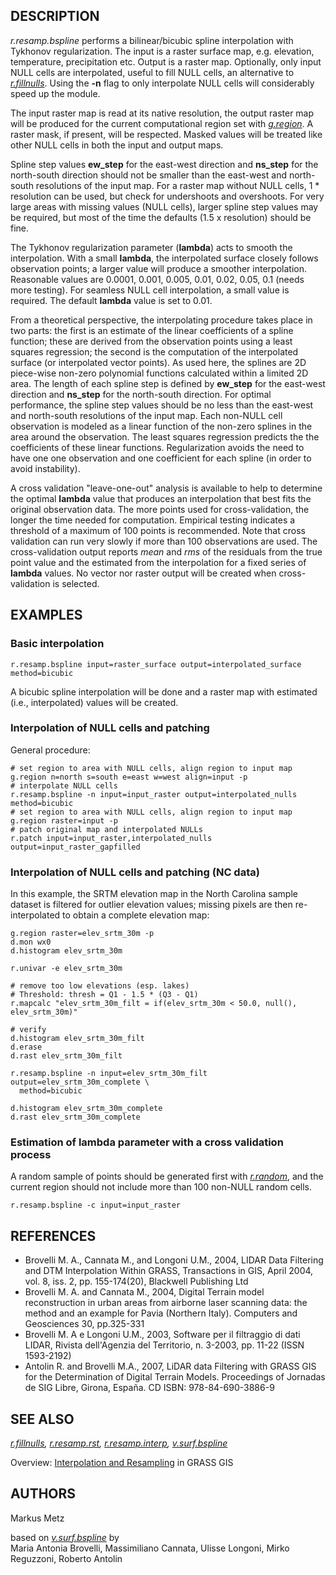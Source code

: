 ## DESCRIPTION

*r.resamp.bspline* performs a bilinear/bicubic spline interpolation with
Tykhonov regularization. The input is a raster surface map, e.g.
elevation, temperature, precipitation etc. Output is a raster map.
Optionally, only input NULL cells are interpolated, useful to fill NULL
cells, an alternative to *[r.fillnulls](r.fillnulls.md)*. Using the
**-n** flag to only interpolate NULL cells will considerably speed up
the module.

The input raster map is read at its native resolution, the output raster
map will be produced for the current computational region set with
*[g.region](g.region.md)*. A raster mask, if present, will be respected.
Masked values will be treated like other NULL cells in both the input
and output maps.

Spline step values **ew_step** for the east-west direction and
**ns_step** for the north-south direction should not be smaller than the
east-west and north-south resolutions of the input map. For a raster map
without NULL cells, 1 \* resolution can be used, but check for
undershoots and overshoots. For very large areas with missing values
(NULL cells), larger spline step values may be required, but most of the
time the defaults (1.5 x resolution) should be fine.

The Tykhonov regularization parameter (**lambda**) acts to smooth the
interpolation. With a small **lambda**, the interpolated surface closely
follows observation points; a larger value will produce a smoother
interpolation. Reasonable values are 0.0001, 0.001, 0.005, 0.01, 0.02,
0.05, 0.1 (needs more testing). For seamless NULL cell interpolation, a
small value is required. The default **lambda** value is set to 0.01.

From a theoretical perspective, the interpolating procedure takes place
in two parts: the first is an estimate of the linear coefficients of a
spline function; these are derived from the observation points using a
least squares regression; the second is the computation of the
interpolated surface (or interpolated vector points). As used here, the
splines are 2D piece-wise non-zero polynomial functions calculated
within a limited 2D area. The length of each spline step is defined by
**ew_step** for the east-west direction and **ns_step** for the
north-south direction. For optimal performance, the spline step values
should be no less than the east-west and north-south resolutions of the
input map. Each non-NULL cell observation is modeled as a linear
function of the non-zero splines in the area around the observation. The
least squares regression predicts the the coefficients of these linear
functions. Regularization avoids the need to have one one observation
and one coefficient for each spline (in order to avoid instability).

A cross validation "leave-one-out" analysis is available to help to
determine the optimal **lambda** value that produces an interpolation
that best fits the original observation data. The more points used for
cross-validation, the longer the time needed for computation. Empirical
testing indicates a threshold of a maximum of 100 points is recommended.
Note that cross validation can run very slowly if more than 100
observations are used. The cross-validation output reports *mean* and
*rms* of the residuals from the true point value and the estimated from
the interpolation for a fixed series of **lambda** values. No vector nor
raster output will be created when cross-validation is selected.

## EXAMPLES

### Basic interpolation

```shell
r.resamp.bspline input=raster_surface output=interpolated_surface method=bicubic
```

A bicubic spline interpolation will be done and a raster map with
estimated (i.e., interpolated) values will be created.

### Interpolation of NULL cells and patching

General procedure:

```shell
# set region to area with NULL cells, align region to input map
g.region n=north s=south e=east w=west align=input -p
# interpolate NULL cells
r.resamp.bspline -n input=input_raster output=interpolated_nulls method=bicubic
# set region to area with NULL cells, align region to input map
g.region raster=input -p
# patch original map and interpolated NULLs
r.patch input=input_raster,interpolated_nulls output=input_raster_gapfilled
```

### Interpolation of NULL cells and patching (NC data)

In this example, the SRTM elevation map in the North Carolina sample
dataset is filtered for outlier elevation values; missing pixels are
then re-interpolated to obtain a complete elevation map:

```shell
g.region raster=elev_srtm_30m -p
d.mon wx0
d.histogram elev_srtm_30m

r.univar -e elev_srtm_30m

# remove too low elevations (esp. lakes)
# Threshold: thresh = Q1 - 1.5 * (Q3 - Q1)
r.mapcalc "elev_srtm_30m_filt = if(elev_srtm_30m < 50.0, null(), elev_srtm_30m)"

# verify
d.histogram elev_srtm_30m_filt
d.erase
d.rast elev_srtm_30m_filt

r.resamp.bspline -n input=elev_srtm_30m_filt output=elev_srtm_30m_complete \
  method=bicubic

d.histogram elev_srtm_30m_complete
d.rast elev_srtm_30m_complete
```

### Estimation of **lambda** parameter with a cross validation process

A random sample of points should be generated first with
*[r.random](r.random.md)*, and the current region should not include
more than 100 non-NULL random cells.

```shell
r.resamp.bspline -c input=input_raster
```

## REFERENCES

- Brovelli M. A., Cannata M., and Longoni U.M., 2004, LIDAR Data
  Filtering and DTM Interpolation Within GRASS, Transactions in GIS,
  April 2004, vol. 8, iss. 2, pp. 155-174(20), Blackwell Publishing Ltd
- Brovelli M. A. and Cannata M., 2004, Digital Terrain model
  reconstruction in urban areas from airborne laser scanning data: the
  method and an example for Pavia (Northern Italy). Computers and
  Geosciences 30, pp.325-331
- Brovelli M. A e Longoni U.M., 2003, Software per il filtraggio di dati
  LIDAR, Rivista dell'Agenzia del Territorio, n. 3-2003, pp. 11-22 (ISSN
  1593-2192)
- Antolin R. and Brovelli M.A., 2007, LiDAR data Filtering with GRASS
  GIS for the Determination of Digital Terrain Models. Proceedings of
  Jornadas de SIG Libre, Girona, España. CD ISBN: 978-84-690-3886-9

## SEE ALSO

*[r.fillnulls](r.fillnulls.md), [r.resamp.rst](r.resamp.rst.md),
[r.resamp.interp](r.resamp.interp.md),
[v.surf.bspline](v.surf.bspline.md)*

Overview: [Interpolation and
Resampling](https://grasswiki.osgeo.org/wiki/Interpolation) in GRASS GIS

## AUTHORS

Markus Metz  
  
based on *[v.surf.bspline](v.surf.bspline.md)* by  
Maria Antonia Brovelli, Massimiliano Cannata, Ulisse Longoni, Mirko
Reguzzoni, Roberto Antolin

